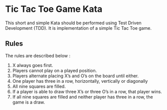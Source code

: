 # Tic Tac Toe Game Kata

This short and simple Kata should be performed using Test Driven Development (TDD).
It is implementation of a simple Tic Tac Toe game.
## Rules
  The rules are described below :
  1) X always goes first.
  2) Players cannot play on a played position.
  3) Players alternate placing X’s and O’s on the board until either.
  4) One player has three in a row, horizontally, vertically or diagonally
  5) All nine squares are filled.
  6) If a player is able to draw three X’s or three O’s in a row, that player wins.
  7) If all nine squares are filled and neither player has three in a row, the game is a draw.
